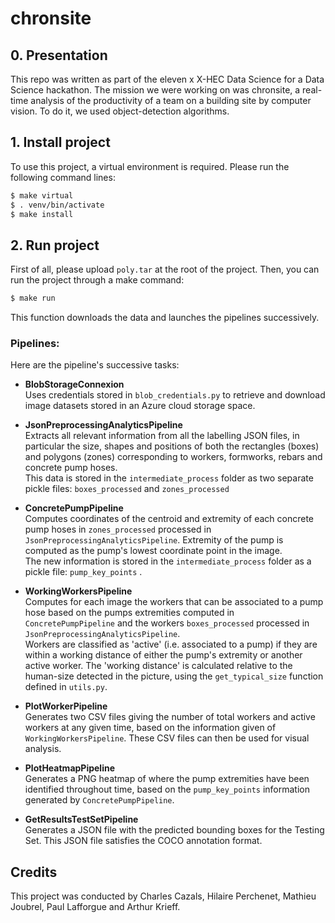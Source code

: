 # chronsite

## 0. Presentation

This repo was written as part of the eleven x X-HEC Data Science for a Data Science hackathon. The mission we were working on was chronsite, a real-time analysis of the productivity of a team on a building site by computer vision. To do it, we used object-detection algorithms.


## 1. Install project

To use this project, a virtual environment is required. Please run the following command lines:

```bash
$ make virtual
$ . venv/bin/activate
$ make install
```

## 2. Run project

First of all, please upload `poly.tar` at the root of the project. Then, you can run the project through a make command:

```bash
$ make run
```

This function downloads the data and launches the pipelines successively.

### Pipelines:

Here are the pipeline's successive tasks:

- **BlobStorageConnexion** <br>
  Uses credentials stored in `blob_credentials.py` to retrieve and download image datasets stored in an Azure cloud storage space.

- **JsonPreprocessingAnalyticsPipeline** <br>
  Extracts all relevant information from all the labelling JSON files, in particular the size, shapes and positions of both the rectangles (boxes) and polygons (zones) corresponding to workers, formworks, rebars and concrete pump hoses. <br>
  This data is stored in the `intermediate_process` folder as two separate pickle files: `boxes_processed` and `zones_processed`

- **ConcretePumpPipeline** <br>
  Computes coordinates of the centroid and extremity of each concrete pump hoses in `zones_processed` processed in `JsonPreprocessingAnalyticsPipeline`. Extremity of the pump is computed as the pump's lowest coordinate point in the image. <br>
  The new information is stored in the `intermediate_process` folder as a pickle file: `pump_key_points` .

- **WorkingWorkersPipeline** <br>
  Computes for each image the workers that can be associated to a pump hose based on the pumps extremities computed in `ConcretePumpPipeline` and the workers `boxes_processed` processed in `JsonPreprocessingAnalyticsPipeline`. <br>
  Workers are classified as 'active' (i.e. associated to a pump) if they are within a working distance of either the pump's extremity or another active worker. The 'working distance' is calculated relative to the human-size detected in the picture, using the `get_typical_size` function defined in `utils.py`.

- **PlotWorkerPipeline** <br>
  Generates two CSV files giving the number of total workers and active workers at any given time, based on the information given of `WorkingWorkersPipeline`.
  These CSV files can then be used for visual analysis.

- **PlotHeatmapPipeline** <br>
  Generates a PNG heatmap of where the pump extremities have been identified throughout time, based on the `pump_key_points` information generated by `ConcretePumpPipeline`.

- **GetResultsTestSetPipeline** <br>
  Generates a JSON file with the predicted bounding boxes for the Testing Set. This JSON file satisfies the COCO annotation format. 
  
## Credits
This project was conducted by Charles Cazals, Hilaire Perchenet, Mathieu Joubrel, Paul Lafforgue and Arthur Krieff.
